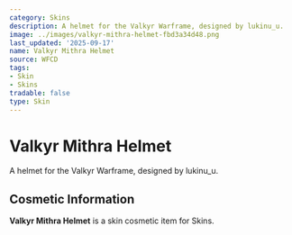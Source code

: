 ```yaml
---
category: Skins
description: A helmet for the Valkyr Warframe, designed by lukinu_u.
image: ../images/valkyr-mithra-helmet-fbd3a34d48.png
last_updated: '2025-09-17'
name: Valkyr Mithra Helmet
source: WFCD
tags:
- Skin
- Skins
tradable: false
type: Skin
---
```


# Valkyr Mithra Helmet

A helmet for the Valkyr Warframe, designed by lukinu_u.

## Cosmetic Information

**Valkyr Mithra Helmet** is a skin cosmetic item for Skins.

